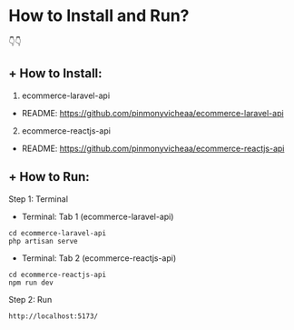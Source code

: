 # How to Install and Run?
👇👇

## + How to Install:
1. ecommerce-laravel-api
- README: https://github.com/pinmonyvicheaa/ecommerce-laravel-api

2. ecommerce-reactjs-api
- README: https://github.com/pinmonyvicheaa/ecommerce-reactjs-api

## + How to Run:
Step 1: Terminal
- Terminal: Tab 1 (ecommerce-laravel-api)
```
cd ecommerce-laravel-api
php artisan serve
```

- Terminal: Tab 2 (ecommerce-reactjs-api)
```
cd ecommerce-reactjs-api
npm run dev
```

Step 2: Run
```
http://localhost:5173/
```

